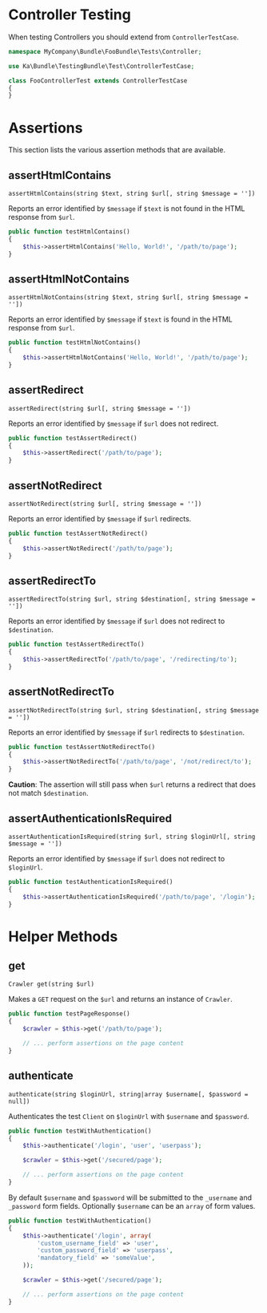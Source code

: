 Controller Testing
==================

When testing Controllers you should extend from `ControllerTestCase`.

  ```php
  namespace MyCompany\Bundle\FooBundle\Tests\Controller;

  use Ka\Bundle\TestingBundle\Test\ControllerTestCase;

  class FooControllerTest extends ControllerTestCase
  {
  }
  ```

Assertions
==========

This section lists the various assertion methods that are available.

<!-- TODO: Add method signatures and short explanations -->
<!-- TODO: add index and permalinks -->

assertHtmlContains
------------------

`assertHtmlContains(string $text, string $url[, string $message = ''])`

Reports an error identified by `$message` if `$text` is not found in the HTML response from `$url`.

  ```php
  public function testHtmlContains()
  {
      $this->assertHtmlContains('Hello, World!', '/path/to/page');
  }
  ```

assertHtmlNotContains
---------------------

`assertHtmlNotContains(string $text, string $url[, string $message = ''])`

Reports an error identified by `$message` if `$text` is found in the HTML response from `$url`.

  ```php
  public function testHtmlNotContains()
  {
      $this->assertHtmlNotContains('Hello, World!', '/path/to/page');
  }
  ```

assertRedirect
--------------

`assertRedirect(string $url[, string $message = ''])`

Reports an error identified by `$message` if `$url` does not redirect.

  ```php
  public function testAssertRedirect()
  {
      $this->assertRedirect('/path/to/page');
  }
  ```

assertNotRedirect
-----------------

`assertNotRedirect(string $url[, string $message = ''])`

Reports an error identified by `$message` if `$url` redirects.

  ```php
  public function testAssertNotRedirect()
  {
      $this->assertNotRedirect('/path/to/page');
  }
  ```

assertRedirectTo
----------------

`assertRedirectTo(string $url, string $destination[, string $message = ''])`

Reports an error identified by `$message` if `$url` does not redirect to `$destination`.

  ```php
  public function testAssertRedirectTo()
  {
      $this->assertRedirectTo('/path/to/page', '/redirecting/to');
  }
  ```

assertNotRedirectTo
-------------------

`assertNotRedirectTo(string $url, string $destination[, string $message = ''])`

Reports an error identified by `$message` if `$url` redirects to `$destination`.

  ```php
  public function testAssertNotRedirectTo()
  {
      $this->assertNotRedirectTo('/path/to/page', '/not/redirect/to');
  }
  ```

**Caution**: The assertion will still pass when `$url` returns a redirect that does not match `$destination`.

assertAuthenticationIsRequired
------------------------------

`assertAuthenticationIsRequired(string $url, string $loginUrl[, string $message = ''])`

Reports an error identified by `$message` if `$url` does not redirect to `$loginUrl`.

  ```php
  public function testAuthenticationIsRequired()
  {
      $this->assertAuthenticationIsRequired('/path/to/page', '/login');
  }
  ```

Helper Methods
==============

get
---

`Crawler get(string $url)`

Makes a `GET` request on the `$url` and returns an instance of `Crawler`.

  ```php
  public function testPageResponse()
  {
      $crawler = $this->get('/path/to/page');

      // ... perform assertions on the page content
  }
  ```

authenticate
------------

`authenticate(string $loginUrl, string|array $username[, $password = null])`

Authenticates the test `Client` on `$loginUrl` with `$username` and `$password`.

  ```php
  public function testWithAuthentication()
  {
      $this->authenticate('/login', 'user', 'userpass');

      $crawler = $this->get('/secured/page');

      // ... perform assertions on the page content
  }
  ```

By default `$username` and `$password` will be submitted to the `_username` and `_password` form fields. Optionally `$username`
can be an `array` of form values.

  ```php
  public function testWithAuthentication()
  {
      $this->authenticate('/login', array(
          'custom_username_field' => 'user',
          'custom_password_field' => 'userpass',
          'mandatory_field' => 'someValue',
      ));

      $crawler = $this->get('/secured/page');

      // ... perform assertions on the page content
  }
  ```
